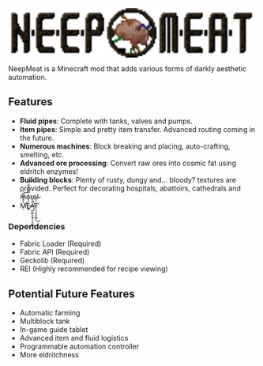 <img align="middle" src="https://raw.githubusercontent.com/MeatWheeze/NeepMeat/1.18-dev/logo/banner_low.png?token=GHSAT0AAAAAABYJMQXRKVYKSPZI6XNWLC72YYRD6DQ" alt="NeepMeat Banner" width="500"/>

NeepMeat is a Minecraft mod that adds various forms of darkly aesthetic automation.

## Features

- **Fluid pipes**: Complete with tanks, valves and pumps.
- **Item pipes**: Simple and pretty item transfer. Advanced routing coming in the future.
- **Numerous machines**: Block breaking and placing, auto-crafting, smelting, etc.
- **Advanced ore processing**: Convert raw ores into cosmic fat using eldritch enzymes!
- **Building blocks**: Plenty of rusty, dungy and... bloody? textures are provided. Perfect for decorating hospitals, abattoirs, cathedrals and more!
- M̵̛̦̽̊̀͆̿̕̕͝Ë̷͇́͐̓̉̿͌̃̈͋̀͝Ą̶̪̗̻͕͈̱͎̦̟͚̄̄͛̌̚̕͜T̴̜̖̝̖͈͙̺̦́̍̎̕͜͝

### Dependencies

- Fabric Loader (Required)
- Fabric API (Required)
- Geckolib  (Required)
- REI (Highly recommended for recipe viewing)

## Potential Future Features

- Automatic farming
- Multiblock tank
- In-game guide tablet
- Advanced item and fluid logistics
- Programmable automation controller
- More eldritchness
